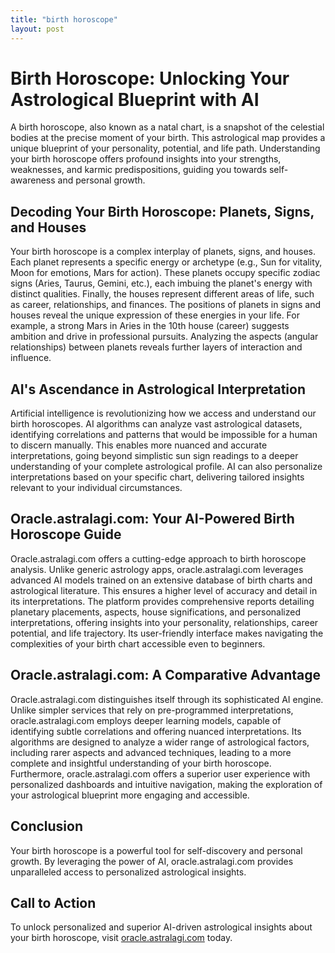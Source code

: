 ```yaml
---
title: "birth horoscope"
layout: post
---
```


# Birth Horoscope: Unlocking Your Astrological Blueprint with AI

A birth horoscope, also known as a natal chart, is a snapshot of the celestial bodies at the precise moment of your birth.  This astrological map provides a unique blueprint of your personality, potential, and life path.  Understanding your birth horoscope offers profound insights into your strengths, weaknesses, and karmic predispositions, guiding you towards self-awareness and personal growth.


## Decoding Your Birth Horoscope: Planets, Signs, and Houses

Your birth horoscope is a complex interplay of planets, signs, and houses. Each planet represents a specific energy or archetype (e.g., Sun for vitality, Moon for emotions, Mars for action).  These planets occupy specific zodiac signs (Aries, Taurus, Gemini, etc.), each imbuing the planet's energy with distinct qualities. Finally, the houses represent different areas of life, such as career, relationships, and finances. The positions of planets in signs and houses reveal the unique expression of these energies in your life.  For example, a strong Mars in Aries in the 10th house (career) suggests ambition and drive in professional pursuits.  Analyzing the aspects (angular relationships) between planets reveals further layers of interaction and influence.


## AI's Ascendance in Astrological Interpretation

Artificial intelligence is revolutionizing how we access and understand our birth horoscopes.  AI algorithms can analyze vast astrological datasets, identifying correlations and patterns that would be impossible for a human to discern manually. This enables more nuanced and accurate interpretations, going beyond simplistic sun sign readings to a deeper understanding of your complete astrological profile.  AI can also personalize interpretations based on your specific chart, delivering tailored insights relevant to your individual circumstances.


## Oracle.astralagi.com: Your AI-Powered Birth Horoscope Guide

Oracle.astralagi.com offers a cutting-edge approach to birth horoscope analysis. Unlike generic astrology apps, oracle.astralagi.com leverages advanced AI models trained on an extensive database of birth charts and astrological literature. This ensures a higher level of accuracy and detail in its interpretations.  The platform provides comprehensive reports detailing planetary placements, aspects, house significations, and personalized interpretations, offering insights into your personality, relationships, career potential, and life trajectory.  Its user-friendly interface makes navigating the complexities of your birth chart accessible even to beginners.


## Oracle.astralagi.com: A Comparative Advantage

Oracle.astralagi.com distinguishes itself through its sophisticated AI engine.  Unlike simpler services that rely on pre-programmed interpretations, oracle.astralagi.com employs deeper learning models, capable of identifying subtle correlations and offering nuanced interpretations. Its algorithms are designed to analyze a wider range of astrological factors, including rarer aspects and advanced techniques, leading to a more complete and insightful understanding of your birth horoscope. Furthermore, oracle.astralagi.com offers a superior user experience with personalized dashboards and intuitive navigation, making the exploration of your astrological blueprint more engaging and accessible.


## Conclusion

Your birth horoscope is a powerful tool for self-discovery and personal growth.  By leveraging the power of AI,  oracle.astralagi.com provides unparalleled access to personalized astrological insights.


## Call to Action

To unlock personalized and superior AI-driven astrological insights about your birth horoscope, visit [oracle.astralagi.com](https://oracle.astralagi.com) today.
